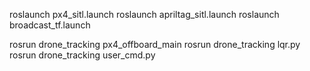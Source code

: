 roslaunch px4_sitl.launch 
roslaunch apriltag_sitl.launch
roslaunch broadcast_tf.launch

rosrun drone_tracking px4_offboard_main
rosrun drone_tracking lqr.py
rosrun drone_tracking user_cmd.py 